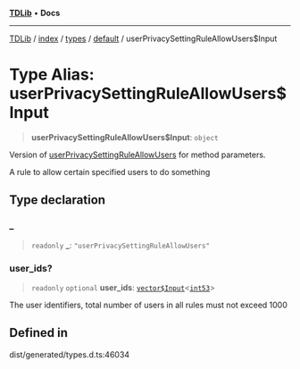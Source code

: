 [**TDLib**](../../../../../../README.md) • **Docs**

***

[TDLib](../../../../../../modules.md) / [index](../../../../../README.md) / [types](../../../README.md) / [default](../README.md) / userPrivacySettingRuleAllowUsers$Input

# Type Alias: userPrivacySettingRuleAllowUsers$Input

> **userPrivacySettingRuleAllowUsers$Input**: `object`

Version of [userPrivacySettingRuleAllowUsers](userPrivacySettingRuleAllowUsers.md) for method parameters.

A rule to allow certain specified users to do something

## Type declaration

### \_

> `readonly` **\_**: `"userPrivacySettingRuleAllowUsers"`

### user\_ids?

> `readonly` `optional` **user\_ids**: [`vector$Input`](vector$Input.md)\<[`int53`](int53-1.md)\>

The user identifiers, total number of users in all rules must not exceed 1000

## Defined in

dist/generated/types.d.ts:46034
